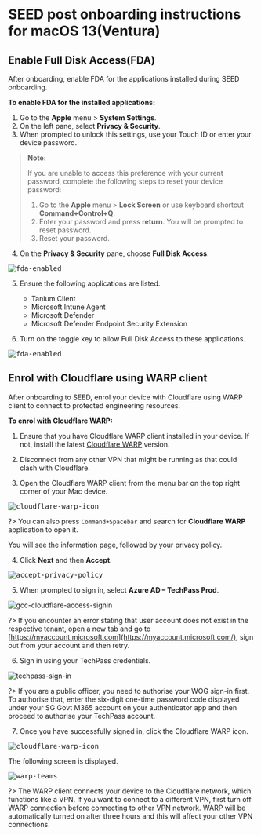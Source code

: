 # SEED post onboarding instructions for macOS 13(Ventura)

## Enable Full Disk Access(FDA)

After onboarding, enable FDA for the applications installed during SEED onboarding.

**To enable FDA for the installed applications:**

  1. Go to the **Apple** menu > **System Settings**.  
  2. On the left pane, select **Privacy & Security**.
  3. When prompted to unlock this settings, use your Touch ID or enter your device password.

  > **Note:**
  >
  > If you are unable to access this preference with your current password, complete the following steps to reset your device password:
  >1. Go to the **Apple** menu > **Lock Screen** or use keyboard shortcut **Command+Control+Q**.
  >2. Enter your password and press <b>return</b>. You will be prompted to reset password.
  >4. Reset your password.

  4. On the **Privacy & Security** pane, choose **Full Disk Access**.

  <kbd>![fda-enabled](../images/macos-13-fda.png)</kbd>

  5. Ensure the following applications are listed.

       - Tanium Client
       - Microsoft Intune Agent
       - Microsoft Defender
       - Microsoft Defender Endpoint Security Extension

  6. Turn on the toggle key to allow Full Disk Access to these applications.

   <kbd>![fda-enabled](../images/applications-on-macos13.png)</kbd>

## Enrol with Cloudflare using WARP client

After onboarding to SEED, enrol your device with Cloudflare using WARP client to connect to protected engineering resources.

**To enrol with Cloudflare WARP:**

  1. Ensure that you have Cloudflare WARP client installed in your device. If not, install the latest [Cloudflare WARP](https://install.appcenter.ms/orgs/cloudflare/apps/1.1.1.1-macos-1/distribution_groups/release) version.

  2. Disconnect from any other VPN that might be running as that could clash with Cloudflare.

  3. Open the Cloudflare WARP client from the menu bar on the top right corner of your Mac device.

  <kbd>![cloudflare-warp-icon](../images/onboarding-for-macos/cloudflare-icon.png)</kbd>

  ?>  You can also press ``Command+Spacebar`` and search for  **Cloudflare WARP** application to open it.


 You will see the information page, followed by your privacy policy.

  4. Click **Next** and then **Accept**.

  <kbd>![accept-privacy-policy](../images/cloudflare-warp-macos/accept-privacy-policy.png)</kbd>

  5. When prompted to sign in, select **Azure AD – TechPass Prod**.

  ![gcc-cloudflare-access-signin](../images/cloudflare-warp-macos/gcc-cloudflare-access-signin.png ':size=50%')

  ?>  If you encounter an error stating that user account does not exist in the respective tenant, open a new tab and go to [https://myaccount.microsoft.com](https://myaccount.microsoft.com/), sign out from your account and then retry.

  6. Sign in using your TechPass credentials.

  ![techpass-sign-in](../images/cloudflare-warp-macos/techpass-sign-in.png ':size=50%')

  ?> If you are a public officer, you need to authorise your WOG sign-in first. To authorise that, enter the six-digit one-time password code displayed under your SG Govt M365 account on your authenticator app and then proceed to authorise your TechPass account.

  7. Once you have successfully signed in, click the Cloudflare WARP icon.

  <kbd>![cloudflare-warp-icon](../images/onboarding-for-macos/cloudflare-icon.png)</kbd>

  The following screen is displayed.

  <kbd>![warp-teams](../images/cloudflare-warp-macos/warp-teams.png)</kbd>

  ?> The WARP client connects your device to the Cloudflare network, which functions like a VPN. If you want to connect to a different VPN, first turn off WARP connection before connecting to other VPN network. WARP will be automatically turned on after three hours and this will affect your other VPN connections.
